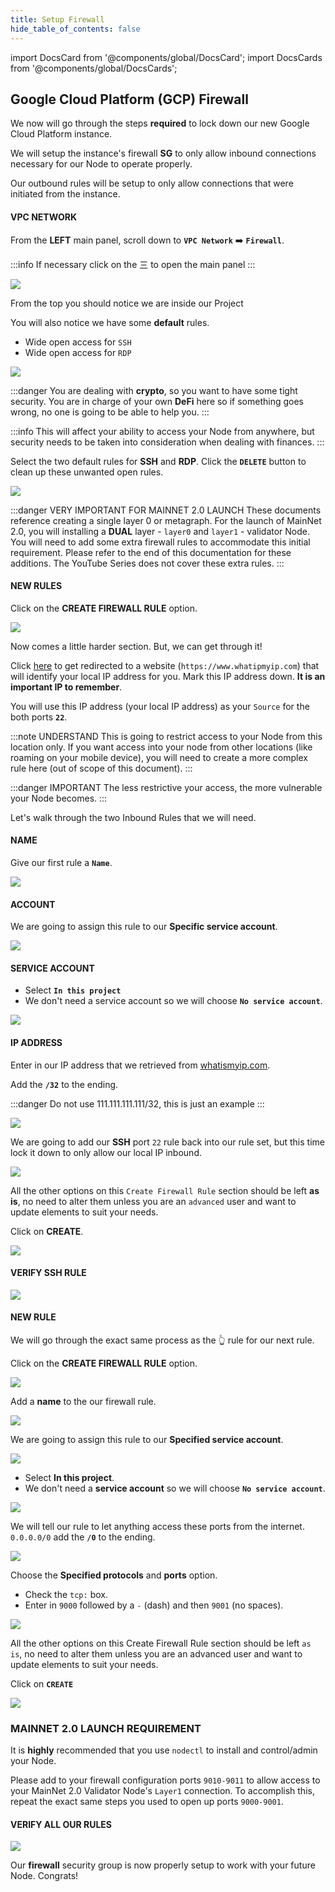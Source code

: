 ```yaml
---
title: Setup Firewall
hide_table_of_contents: false
---
```


import DocsCard from '@components/global/DocsCard';
import DocsCards from '@components/global/DocsCards';

<head>
  <title>Google Cloud Platform GCP Firewall</title>
  <meta
    name="description"
    content="Add Security Group to Google Cloud Platform (GCP) instance."
  />
  <style>{`
    :root {
      --doc-item-container-width: 60rem;
    }
  `}
  </style>
</head>

## Google Cloud Platform (GCP) Firewall 

We now will go through the steps **required** to lock down our new Google Cloud Platform instance.

We will setup the instance's firewall **SG** to only allow inbound connections necessary for our Node to operate properly.

Our outbound rules will be setup to only allow connections that were initiated from the instance.

#### VPC NETWORK

From the **LEFT** main panel, scroll down to **`VPC Network`** ➡️ **`Firewall`**.

:::info
If necessary click on the 三 to open the main panel
:::

![](/img/validator_nodes/node-gcp-sg1.png)

From the top you should notice we are inside our Project

You will also notice we have some **default** rules.

- Wide open access for `SSH`
- Wide open access for `RDP`

![](/img/validator_nodes/node-gcp-sg2.png)


:::danger
You are dealing with **crypto**, so you want to have some tight security. You are in charge of your own **DeFi** here so if something goes wrong, no one is going to be able to help you.
:::

:::info 
This will affect your ability to access your Node from anywhere, but security needs to be taken into consideration when dealing with finances.
:::

Select the two default rules for **SSH** and **RDP**. Click the **`DELETE`** button to clean up these unwanted open rules.

![](/img/validator_nodes/node-gcp-sg3.png)

:::danger VERY IMPORTANT FOR MAINNET 2.0 LAUNCH
These documents reference creating a single layer 0 or metagraph.  For the launch of MainNet 2.0, you will installing a **DUAL** layer - `layer0` and `layer1` - validator Node.  You will need to add some extra firewall rules to accommodate this initial requirement.   Please refer to the end of this documentation for these additions.  The YouTube Series does not cover these extra rules.
:::

#### NEW RULES

Click on the **CREATE FIREWALL RULE** option.

![](/img/validator_nodes/node-gcp-sg4.png)

Now comes a little harder section. But, we can get through it!

Click [here](https://www.whatismyip.com) to get redirected to a website (`https://www.whatipmyip.com`) that will identify your local IP address for you.  Mark this IP address down.  **It is an important IP to remember**.

You will use this IP address (your local IP address) as your `Source` for the both ports **`22`**.

:::note UNDERSTAND
This is going to restrict access to your Node from this location only. If you want access into your node from other locations (like roaming on your mobile device), you will need to create a more complex rule here (out of scope of this document). 
:::

:::danger IMPORTANT
The less restrictive your access, the more vulnerable your Node becomes.
:::


Let's walk through the two Inbound Rules that we will need.

#### NAME

Give our first rule a **`Name`**.

![](/img/validator_nodes/node-gcp-sg5.png)

#### ACCOUNT

We are going to assign this rule to our **Specific service account**.

![](/img/validator_nodes/node-gcp-sg6.png)

#### SERVICE ACCOUNT
- Select **`In this project`**
- We don't need a service account so we will choose **`No service account`**.

![](/img/validator_nodes/node-gcp-sg7.png)

#### IP ADDRESS

Enter in our IP address that we retrieved from [whatismyip.com](https://www.whatismyip.com).

Add the **`/32`** to the ending.

:::danger
Do not use 111.111.111.111/32, this is just an example
:::

![](/img/validator_nodes/node-gcp-sg8.png)

We are going to add our **SSH** port `22` rule back into our rule set, but this time lock it down to only allow our local IP inbound.

![](/img/validator_nodes/node-gcp-sg9.png)

All the other options on this `Create Firewall Rule` section should be left **as is**, no need to alter them unless you are an `advanced` user and want to update elements to suit your needs.

Click on **CREATE**.

![](/img/validator_nodes/node-gcp-sg10.png)


#### VERIFY SSH RULE

![](/img/validator_nodes/node-gcp-sg11.png)

#### NEW RULE

We will go through the exact same process as the 👆 rule for our next rule.

Click on the **CREATE FIREWALL RULE** option.

![](/img/validator_nodes/node-gcp-sg12.png)

Add a **name** to the our firewall rule.

![](/img/validator_nodes/node-gcp-sg13.png)

We are going to assign this rule to our **Specified service account**.

![](/img/validator_nodes/node-gcp-sg14.png)

- Select **In this project**.
- We don't need a **service account** so we will choose **`No service account`**.

![](/img/validator_nodes/node-gcp-sg15.png)

We will tell our rule to let anything access these ports from the internet. `0.0.0.0/0` add the **`/0`** to the ending.

![](/img/validator_nodes/node-gcp-sg16.png)

Choose the **Specified protocols** and **ports** option.

- Check the `tcp:` box.
- Enter in `9000` followed by a `-` (dash) and then `9001` (no spaces).

![](/img/validator_nodes/node-gcp-sg17.png)

All the other options on this Create Firewall Rule section should be left `as is`, no need to alter them unless you are an advanced user and want to update elements to suit your needs.

Click on **`CREATE`**

![](/img/validator_nodes/node-gcp-sg18.png)

### MAINNET 2.0 LAUNCH REQUIREMENT
It is **highly** recommended that you use `nodectl` to install and control/admin your Node.

Please add to your firewall configuration ports `9010-9011` to allow access to your MainNet 2.0 Validator Node's `Layer1` connection.  To accomplish this, repeat the exact same steps you used to open up ports `9000-9001`.

#### VERIFY ALL OUR RULES

![](/img/validator_nodes/node-gcp-sg19.png)

Our **firewall** security group is now properly setup to work with your future Node.  Congrats!
